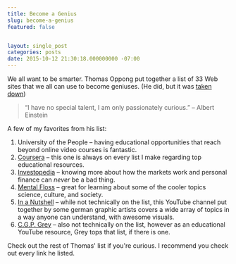 ```yaml
---
title: Become a Genius
slug: become-a-genius
featured: false


layout: single_post
categories: posts
date: 2015-10-12 21:30:18.000000000 -07:00
---
```


We all want to be smarter. Thomas Oppong put together a list of 33 Web sites that we all can use to become geniuses. (He did, but it was [taken down](https://lumendatabase.org/notices/11700921#))

> “I have no special talent, I am only passionately curious.” – Albert Einstein

A few of my favorites from his list:

1. University of the People – having educational opportunities that reach beyond online video courses is fantastic.
2. [Coursera](https://www.coursera.org/) – this one is always on every list I make regarding top educational resources.
3. [Investopedia](http://www.investopedia.com/) – knowing more about how the markets work and personal finance can _never_ be a bad thing.
4. [Mental Floss](http://mentalfloss.com/) – great for learning about some of the cooler topics science, culture, and society.
5. [In a Nutshell](https://www.youtube.com/channel/UCsXVk37bltHxD1rDPwtNM8Q) – while not technically on the list, this YouTube channel put together by some german graphic artists covers a wide array of topics in a way anyone can understand, with awesome visuals.
6. [C.G.P. Grey](https://www.youtube.com/channel/UC2C_jShtL725hvbm1arSV9w) – also not technically on the list, however as an educational YouTube resource, Grey tops that list, if there is one.

Check out the rest of Thomas' list if you're curious. I recommend you check out every link he listed.

